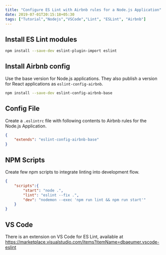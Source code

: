 ```yaml
---
title: "Configure ES Lint with Airbnb rules for a Node.js Application"
date: 2019-07-01T20:15:18+05:30
tags: ["Tutorial","Nodejs","VSCode","Lint", "ESLint", "Airbnb"]
---
```


## Install ES Lint modules
```bash
npm install --save-dev eslint-plugin-import eslint
```

## Install Airbnb config
Use the base version for Node.js applications. They also publish a version for React applications as `eslint-config-airbnb`.
```bash
npm install --save-dev eslint-config-airbnb-base
```

## Config File
Create a `.eslintrc` file with following contents to Airbnb rules for the Node.js Application.
```json
{
    "extends": "eslint-config-airbnb-base"
}
```

## NPM Scripts
Create few npm scripts to integrate linting into development flow.
```json
{
    "scripts":{
        "start": "node .",
        "lint": "eslint --fix .",
        "dev": "nodemon --exec 'npm run lint && npm run start'"
    }
}
```

## VS Code
There is an extension on VS Code for ES Lint, available at https://marketplace.visualstudio.com/items?itemName=dbaeumer.vscode-eslint